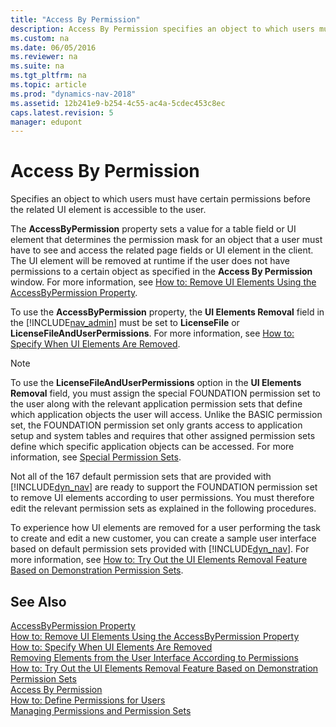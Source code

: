 ```yaml
---
title: "Access By Permission"
description: Access By Permission specifies an object to which users must have certain permissions before the related UI element is accessible to the user.
ms.custom: na
ms.date: 06/05/2016
ms.reviewer: na
ms.suite: na
ms.tgt_pltfrm: na
ms.topic: article
ms.prod: "dynamics-nav-2018"
ms.assetid: 12b241e9-b254-4c55-ac4a-5cdec453c8ec
caps.latest.revision: 5
manager: edupont
---
```

# Access By Permission
Specifies an object to which users must have certain permissions before the related UI element is accessible to the user.  

 The **AccessByPermission** property sets a value for a table field or UI element that determines the permission mask for an object that a user must have to see and access the related page fields or UI element in the client. The UI element will be removed at runtime if the user does not have permissions to a certain object as specified in the **Access By Permission** window. For more information, see [How to: Remove UI Elements Using the AccessByPermission Property](../How-to--Remove-UI-Elements-Using-the-AccessByPermission-Property.md).  

 To use the **AccessByPermission** property, the **UI Elements Removal** field in the [!INCLUDE[nav_admin](../includes/nav_admin_md.md)] must be set to **LicenseFile** or **LicenseFileAndUserPermissions**. For more information, see [How to: Specify When UI Elements Are Removed](../How-to--Specify-When-UI-Elements-Are-Removed.md).  

> [!NOTE]  
>  To use the **LicenseFileAndUserPermissions** option in the **UI Elements Removal** field, you must assign the special FOUNDATION permission set to the user along with the relevant application permission sets that define which application objects the user will access. Unlike the BASIC permission set, the FOUNDATION permission set only grants access to application setup and system tables and requires that other assigned permission sets define which specific application objects can be accessed. For more information, see [Special Permission Sets](../Special-Permission-Sets.md).  
>   
>  Not all of the 167 default permission sets that are provided with [!INCLUDE[dyn_nav](../includes/dyn_nav_md.md)] are ready to support the FOUNDATION permission set to remove UI elements according to user permissions. You must therefore edit the relevant permission sets as explained in the following procedures.  
>   
>  To experience how UI elements are removed for a user performing the task to create and edit a new customer, you can create a sample user interface based on default permission sets provided with [!INCLUDE[dyn_nav](../includes/dyn_nav_md.md)]. For more information, see [How to: Try Out the UI Elements Removal Feature Based on Demonstration Permission Sets](../How-to--Try-Out-the-UI-Elements-Removal-Feature-Based-on-Demonstration-Permission-Sets.md).  

## See Also  
 [AccessByPermission Property](../AccessByPermission-Property.md)   
 [How to: Remove UI Elements Using the AccessByPermission Property](../How-to--Remove-UI-Elements-Using-the-AccessByPermission-Property.md)   
 [How to: Specify When UI Elements Are Removed](../How-to--Specify-When-UI-Elements-Are-Removed.md)   
 [Removing Elements from the User Interface According to Permissions](../Removing-Elements-from-the-User-Interface-According-to-Permissions.md)   
 [How to: Try Out the UI Elements Removal Feature Based on Demonstration Permission Sets](../How-to--Try-Out-the-UI-Elements-Removal-Feature-Based-on-Demonstration-Permission-Sets.md)   
 [Access By Permission](-$-S_2180-Access-By-Permission-$-.md)   
 [How to: Define Permissions for Users](../How-to--Define-Permissions-for-Users.md)   
 [Managing Permissions and Permission Sets](../Managing-Permissions-and-Permission-Sets.md)
